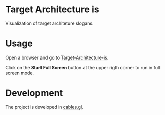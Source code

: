 # Target Architecture is
Visualization of target architeture slogans. 

# Usage
Open a browser and go to [Target-Architecture-is](https://athrane.github.io/target-architecture-is).

Click on the **Start Full Screen** button at the upper rigth corner to run in full screen mode. 

# Development
The project is developed in [cables.gl](https://cables.gl/home).
